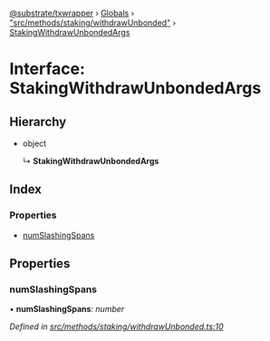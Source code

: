 [@substrate/txwrapper](../README.md) › [Globals](../globals.md) › ["src/methods/staking/withdrawUnbonded"](../modules/_src_methods_staking_withdrawunbonded_.md) › [StakingWithdrawUnbondedArgs](_src_methods_staking_withdrawunbonded_.stakingwithdrawunbondedargs.md)

# Interface: StakingWithdrawUnbondedArgs

## Hierarchy

* object

  ↳ **StakingWithdrawUnbondedArgs**

## Index

### Properties

* [numSlashingSpans](_src_methods_staking_withdrawunbonded_.stakingwithdrawunbondedargs.md#numslashingspans)

## Properties

###  numSlashingSpans

• **numSlashingSpans**: *number*

*Defined in [src/methods/staking/withdrawUnbonded.ts:10](https://github.com/paritytech/txwrapper/blob/6ef1ba4/src/methods/staking/withdrawUnbonded.ts#L10)*
